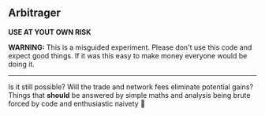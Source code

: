 ## Arbitrager

**USE AT YOUT OWN RISK**

**WARNING:** This is a misguided experiment. Please don't use this code and expect good things. If it was this easy to
make money everyone would be doing it.

---

Is it still possible? Will the trade and network fees eliminate potential gains? Things that **should** be answered by
simple maths and analysis being brute forced by code and enthusiastic naivety :grimacing: